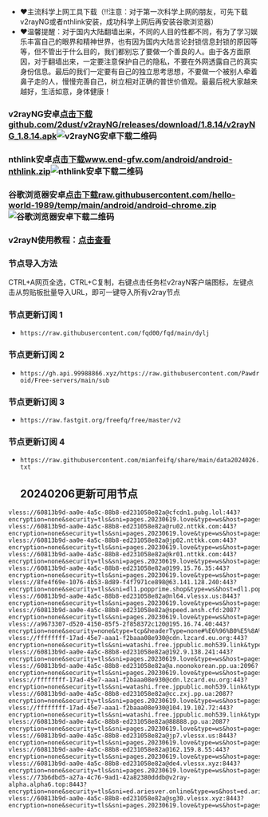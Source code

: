 - ❤️主流科学上网工具下载（‼️注意：对于第一次科学上网的朋友，可先下载v2rayNG或者nthlink安装，成功科学上网后再安装谷歌浏览器）
- ❤️温馨提醒：对于国内大陆翻墙出来，不同的人目的性都不同，有为了学习娱乐丰富自己的眼界和精神世界，也有因为国内大陆言论封锁信息封锁的原因等等，但不管出于什么目的，我们都别忘了要做一个善良的人。由于各方面原因，对于翻墙出来，一定要注意保护自己的隐私，不要在外网透露自己的真实身份信息。最后的我们一定要有自己的独立思考思想，不要做一个被别人牵着鼻子走的人，慢慢完善自己，树立相对正确的普世价值观。最最后祝大家越来越好，生活如意，身体健康！    
### v2rayNG安卓[点击下载github.com/2dust/v2rayNG/releases/download/1.8.14/v2rayNG_1.8.14.apk](https://github.com/2dust/v2rayNG/releases/download/1.8.14/v2rayNG_1.8.14.apk)![v2rayNG安卓下载二维码](https://github.com/fqd00/fqrj/assets/156817518/241000e3-1c38-4da5-98ad-b9d388982654)


### nthlink安卓[点击下载www.end-gfw.com/android/android-nthlink.zip](https://www.end-gfw.com/android/android-nthlink.zip)![nthlink安卓下载二维码](https://github.com/fqd00/fqrj/assets/156817518/14e75949-0394-4a4f-a154-68cd6e13237c)

### 谷歌浏览器安卓[点击下载raw.githubusercontent.com/hello-world-1989/temp/main/android/android-chrome.zip](https://raw.githubusercontent.com/hello-world-1989/temp/main/android/android-chrome.zip)![谷歌浏览器安卓下载二维码](https://github.com/fqd00/fqrj/assets/156817518/182d7f0b-c629-4c3a-b496-2e492cf31dab)

### v2rayN使用教程：[点击查看](https://github.com/freefq/tutorials)  
### 节点导入方法  
CTRL+A网页全选，CTRL+C复制，右键点击任务栏v2rayN客户端图标，左键点击从剪贴板批量导入URL，即可一键导入所有v2ray节点 
### 节点更新订阅 1 
- `https://raw.githubusercontent.com/fqd00/fqd/main/dylj`
### 节点更新订阅 2
- `https://gh.api.99988866.xyz/https://raw.githubusercontent.com/Pawdroid/Free-servers/main/sub`
### 节点更新订阅 3
- `https://raw.fastgit.org/freefq/free/master/v2`
### 节点更新订阅 4
- `https://raw.githubusercontent.com/mianfeifq/share/main/data2024026.txt`
  ## 20240206更新可用节点
```
vless://60813b9d-aa0e-4a5c-88b8-ed231058e82a@cfcdn1.pubg.lol:443?encryption=none&security=tls&sni=pages.20230619.love&type=ws&host=pages.20230619.love&path=fuck0yes%21#%E8%BD%AF%E4%BB%B6%E6%94%B6%E8%97%8F%2F%E8%8A%82%E7%82%B9%E8%AE%A2%E9%98%85%E5%88%86%E4%BA%AB%20https%3A%2F%2Ft.me%2Ffqdrjsc
vless://60813b9d-aa0e-4a5c-88b8-ed231058e82a@ru02.nttkk.com:443?encryption=none&security=tls&sni=pages.20230619.love&type=ws&host=pages.20230619.love&path=telegram%F0%9F%87%A8%F0%9F%87%B3%40wangcai_8%2F%3Fed%3D2048#HK%E9%A6%99%E6%B8%AF%28TG%E9%A2%91%E9%81%93%20t.me%2Ffqdrjsc%29
vless://60813b9d-aa0e-4a5c-88b8-ed231058e82a@jp02.nttkk.com:443?encryption=none&security=tls&sni=pages.20230619.love&type=ws&host=pages.20230619.love&path=fuck0yes#HK%E9%A6%99%E6%B8%AF%28TG%E9%A2%91%E9%81%93%20t.me%2Ffqdrjsc%29
vless://60813b9d-aa0e-4a5c-88b8-ed231058e82a@kr01.nttkk.com:443?encryption=none&security=tls&sni=pages.20230619.love&type=ws&host=pages.20230619.love&path=telegram%F0%9F%87%A8%F0%9F%87%B3%40wangcai_8%2F%3Fed%3D2048#HK%E9%A6%99%E6%B8%AF%28TG%E9%A2%91%E9%81%93%20t.me%2Ffqdrjsc%29
vless://60813b9d-aa0e-4a5c-88b8-ed231058e82a@199.15.76.35:443?encryption=none&security=tls&sni=pages.20230619.love&type=ws&host=pages.20230619.love&path=telegram%F0%9F%87%A8%F0%9F%87%B3%40angcai_8%2F%3Fed%3D2048#HK%E9%A6%99%E6%B8%AF%28TG%E9%A2%91%E9%81%93%20t.me%2Ffqdrjsc%29
vless://8fe4f69e-1076-4b53-8d89-f4f7971ce898@63.141.128.240:443?encryption=none&security=tls&sni=dl1.popprime.shop&type=ws&host=dl1.popprime.shop&path=%2F#US%E7%BE%8E%E5%9B%BD%28TG%E9%A2%91%E9%81%93%20t.me%2Ffqdrjsc%29
vless://60813b9d-aa0e-4a5c-88b8-ed231058e82a@nl64.vlessx.us:8443?encryption=none&security=tls&sni=pages.20230619.love&type=ws&host=pages.20230619.love&path=telegram%F0%9F%87%A8%F0%9F%87%B3%40wangcai_8%2F%3Fed%3D2048#US%E7%BE%8E%E5%9B%BD%28TG%E9%A2%91%E9%81%93%20t.me%2Ffqdrjsc%29
vless://60813b9d-aa0e-4a5c-88b8-ed231058e82a@speed.ansh.cfd:2087?encryption=none&security=tls&sni=pages.20230619.love&type=ws&host=pages.20230619.love&path=mgxrayfuck0yesfree0vpn#HK%E9%A6%99%E6%B8%AF%28TG%E9%A2%91%E9%81%93%20t.me%2Ffqdrjsc%29
vless://a9673307-d520-4150-85f5-2f858372c120@195.16.74.40:443?encryption=none&security=none&type=tcp&headerType=none#%E6%96%B0%E5%8A%A0%E5%9D%A1%28TG%E9%A2%91%E9%81%93%20t.me%2Ffqdrjsc%29
vless://ffffffff-17ad-45e7-aaa1-f2baaa08e930@cdn.lzcard.eu.org:443?encryption=none&security=tls&sni=watashi.free.jppublic.moh539.link&type=ws&host=watashi.free.jppublic.moh539.link&path=fuck0yes#US%E7%BE%8E%E5%9B%BD%28TG%E9%A2%91%E9%81%93%20t.me%2Ffqdrjsc%29
vless://60813b9d-aa0e-4a5c-88b8-ed231058e82a@192.9.138.241:443?encryption=none&security=tls&sni=pages.20230619.love&type=ws&host=pages.20230619.love&path=telegram%F0%9F%87%A8%F0%9F%87%B3%40wangcai2%2F%3Fed%3D2048#US%E7%BE%8E%E5%9B%BD%28TG%E9%A2%91%E9%81%93%20t.me%2Ffqdrjsc%29
vless://60813b9d-aa0e-4a5c-88b8-ed231058e82a@a.noonokorean.pp.ua:2096?encryption=none&security=tls&sni=pages.20230619.love&type=ws&host=pages.20230619.love&path=fuck0yes%21#US%E7%BE%8E%E5%9B%BD%28TG%E9%A2%91%E9%81%93%20t.me%2Ffqdrjsc%29
vless://ffffffff-17ad-45e7-aaa1-f2baaa08e930@cdn.lzcard.eu.org:443?encryption=none&security=tls&sni=watashi.free.jppublic.moh539.link&type=ws&host=watashi.free.jppublic.moh539.link&path=fuck0yes%21#US%E7%BE%8E%E5%9B%BD%28TG%E9%A2%91%E9%81%93%20t.me%2Ffqdrjsc%29
vless://60813b9d-aa0e-4a5c-88b8-ed231058e82a@cc.zxj.pp.ua:2087?encryption=none&security=tls&sni=pages.20230619.love&type=ws&host=pages.20230619.love&path=fuck0yes%21#US%E7%BE%8E%E5%9B%BD%28TG%E9%A2%91%E9%81%93%20t.me%2Ffqdrjsc%29
vless://ffffffff-17ad-45e7-aaa1-f2baaa08e930@104.19.102.72:443?encryption=none&security=tls&sni=watashi.free.jppublic.moh539.link&type=ws&host=watashi.free.jppublic.moh539.link&path=fuck0yes%21#US%E7%BE%8E%E5%9B%BD%28TG%E9%A2%91%E9%81%93%20t.me%2Ffqdrjsc%29
vless://60813b9d-aa0e-4a5c-88b8-ed231058e82a@88888.pp.ua:2087?encryption=none&security=tls&sni=pages.20230619.love&type=ws&host=pages.20230619.love&path=fuck0yes%21#US%E7%BE%8E%E5%9B%BD%28TG%E9%A2%91%E9%81%93%20t.me%2Ffqdrjsc%29
vless://60813b9d-aa0e-4a5c-88b8-ed231058e82a@jp7.vlessx.us:8443?encryption=none&security=tls&sni=pages.20230619.love&type=ws&host=pages.20230619.love&path=telegram%F0%9F%87%A8%F0%9F%87%B3%40wangcai_8%2F%3Fed%3D2048#US%E7%BE%8E%E5%9B%BD%28TG%E9%A2%91%E9%81%93%20t.me%2Ffqdrjsc%29
vless://60813b9d-aa0e-4a5c-88b8-ed231058e82a@162.159.8.55:443?encryption=none&security=tls&sni=pages.20230619.love&type=ws&host=pages.20230619.love&path=fuck0yes%21#US%E7%BE%8E%E5%9B%BD%28TG%E9%A2%91%E9%81%93%20t.me%2Ffqdrjsc%29
vless://60813b9d-aa0e-4a5c-88b8-ed231058e82a@de4.vlessx.xyz:8443?encryption=none&security=tls&sni=pages.20230619.love&type=ws&host=pages.20230619.love&path=telegram%F0%9F%87%A8%F0%9F%87%B3%40wangcai_8%2F%3Fed%3D2048#%E7%BE%8E%E5%9B%BD%28TG%E9%A2%91%E9%81%93%20t.me%2Ffqdrjsc%29
vless://73b6dbd5-a27a-4c76-9ad1-42a82380dddb@v2ray-alpha.alpha6.top:8443?encryption=none&security=tls&sni=ed.ariesver.online&type=ws&host=ed.ariesver.online&path=path%2Ftelegram%2Fv2ray_alpha%2F%3Fed%3D2048#%E6%97%A5%E6%9C%AC%EF%BC%88TG%E9%A2%91%E9%81%93%20t.me%2Ffqdrjsc%29
vless://60813b9d-aa0e-4a5c-88b8-ed231058e82a@sg30.vlessx.xyz:8443?encryption=none&security=tls&sni=pages.20230619.love&type=ws&host=pages.20230619.love&path=telegram%F0%9F%87%A8%F0%9F%87%B3%40wangcai_8%2F%3Fed%3D2048#%E7%BE%8E%E5%9B%BD%28TG%E9%A2%91%E9%81%93%20t.me%2Ffqdrjsc%29
